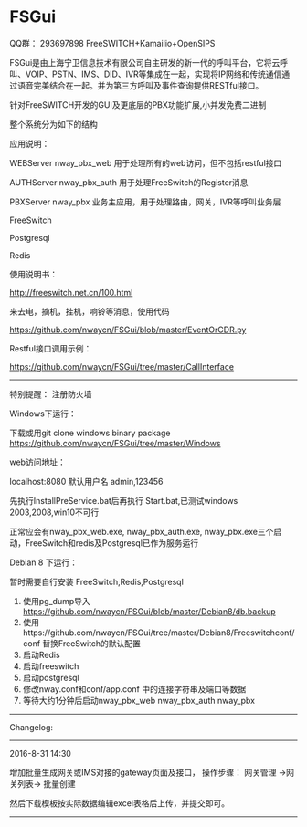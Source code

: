 # FSGui

QQ群： 293697898 FreeSWITCH+Kamailio+OpenSIPS

 FSGui是由上海宁卫信息技术有限公司自主研发的新一代的呼叫平台，它将云呼叫、VOIP、PSTN、IMS、DID、IVR等集成在一起，实现将IP网络和传统通信通过语音完美结合在一起。并为第三方呼叫及事件查询提供RESTful接口。
     
 针对FreeSWITCH开发的GUI及更底层的PBX功能扩展,小并发免费二进制
 
 整个系统分为如下的结构
 
 应用说明：
 
 WEBServer nway_pbx_web    用于处理所有的web访问，但不包括restful接口
 
 AUTHServer nway_pbx_auth  用于处理FreeSwitch的Register消息
 
 PBXServer nway_pbx        业务主应用，用于处理路由，网关，IVR等呼叫业务层
 
 FreeSwitch
 
 Postgresql
 
 Redis
 
 
 使用说明书：
 
 http://freeswitch.net.cn/100.html
 
 
 
 来去电，摘机，挂机，响铃等消息，使用代码
 
 https://github.com/nwaycn/FSGui/blob/master/EventOrCDR.py
 
 
 
 Restful接口调用示例：
 
 https://github.com/nwaycn/FSGui/tree/master/CallInterface
                                              
-------------------------------------------------------------------------------------------------------------------------------------
特别提醒： 注册防火墙

Windows下运行：

下载或用git clone windows binary package
https://github.com/nwaycn/FSGui/tree/master/Windows

web访问地址：

localhost:8080  默认用户名 admin,123456


先执行InstallPreService.bat后再执行 Start.bat,已测试windows 2003,2008,win10不可行

正常应会有nway_pbx_web.exe, nway_pbx_auth.exe, nway_pbx.exe三个启动，FreeSwitch和redis及Postgresql已作为服务运行
    
Debian 8 下运行：

暂时需要自行安装 FreeSwitch,Redis,Postgresql

1. 使用pg_dump导入 https://github.com/nwaycn/FSGui/blob/master/Debian8/db.backup 
2. 使用https://github.com/nwaycn/FSGui/tree/master/Debian8/Freeswitchconf/conf 替换FreeSwitch的默认配置
3. 启动Redis
4. 启动freeswitch 
5. 启动postgresql
6. 修改nway.conf和conf/app.conf  中的连接字符串及端口等数据
6. 等待大约1分钟后启动nway_pbx_web   nway_pbx_auth nway_pbx

-------------------------------------------------------------------------------------------------------------------------------------

Changelog:

-------------------------------------------------------------------------------------------------------------------------------------

2016-8-31 14:30

增加批量生成网关或IMS对接的gateway页面及接口， 操作步骤：   网关管理 ->网关列表-> 批量创建    

然后下载模板按实际数据编辑excel表格后上传，并提交即可。

-------------------------------------------------------------------------------------------------------------------------------------
